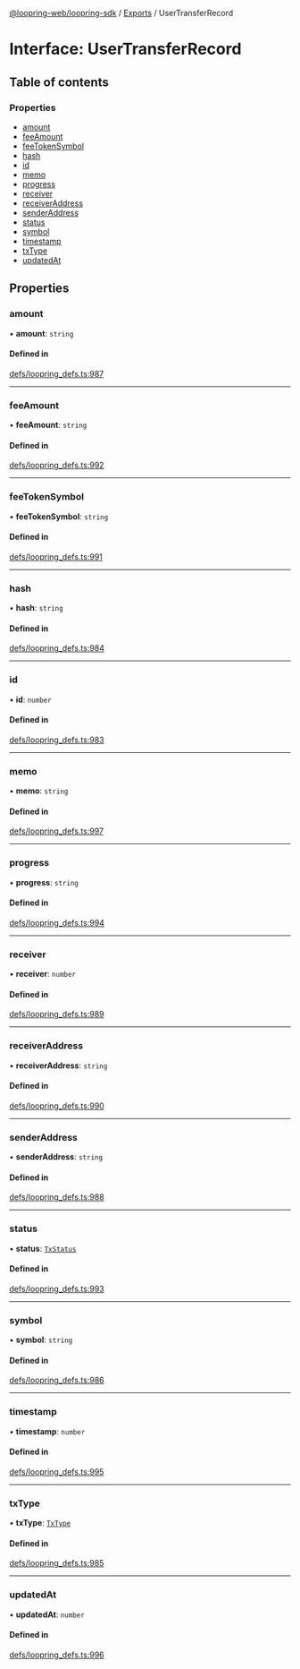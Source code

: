 [@loopring-web/loopring-sdk](../README.md) / [Exports](../modules.md) / UserTransferRecord

# Interface: UserTransferRecord

## Table of contents

### Properties

- [amount](UserTransferRecord.md#amount)
- [feeAmount](UserTransferRecord.md#feeamount)
- [feeTokenSymbol](UserTransferRecord.md#feetokensymbol)
- [hash](UserTransferRecord.md#hash)
- [id](UserTransferRecord.md#id)
- [memo](UserTransferRecord.md#memo)
- [progress](UserTransferRecord.md#progress)
- [receiver](UserTransferRecord.md#receiver)
- [receiverAddress](UserTransferRecord.md#receiveraddress)
- [senderAddress](UserTransferRecord.md#senderaddress)
- [status](UserTransferRecord.md#status)
- [symbol](UserTransferRecord.md#symbol)
- [timestamp](UserTransferRecord.md#timestamp)
- [txType](UserTransferRecord.md#txtype)
- [updatedAt](UserTransferRecord.md#updatedat)

## Properties

### amount

• **amount**: `string`

#### Defined in

[defs/loopring_defs.ts:987](https://github.com/Loopring/loopring_sdk/blob/1830d54/src/defs/loopring_defs.ts#L987)

___

### feeAmount

• **feeAmount**: `string`

#### Defined in

[defs/loopring_defs.ts:992](https://github.com/Loopring/loopring_sdk/blob/1830d54/src/defs/loopring_defs.ts#L992)

___

### feeTokenSymbol

• **feeTokenSymbol**: `string`

#### Defined in

[defs/loopring_defs.ts:991](https://github.com/Loopring/loopring_sdk/blob/1830d54/src/defs/loopring_defs.ts#L991)

___

### hash

• **hash**: `string`

#### Defined in

[defs/loopring_defs.ts:984](https://github.com/Loopring/loopring_sdk/blob/1830d54/src/defs/loopring_defs.ts#L984)

___

### id

• **id**: `number`

#### Defined in

[defs/loopring_defs.ts:983](https://github.com/Loopring/loopring_sdk/blob/1830d54/src/defs/loopring_defs.ts#L983)

___

### memo

• **memo**: `string`

#### Defined in

[defs/loopring_defs.ts:997](https://github.com/Loopring/loopring_sdk/blob/1830d54/src/defs/loopring_defs.ts#L997)

___

### progress

• **progress**: `string`

#### Defined in

[defs/loopring_defs.ts:994](https://github.com/Loopring/loopring_sdk/blob/1830d54/src/defs/loopring_defs.ts#L994)

___

### receiver

• **receiver**: `number`

#### Defined in

[defs/loopring_defs.ts:989](https://github.com/Loopring/loopring_sdk/blob/1830d54/src/defs/loopring_defs.ts#L989)

___

### receiverAddress

• **receiverAddress**: `string`

#### Defined in

[defs/loopring_defs.ts:990](https://github.com/Loopring/loopring_sdk/blob/1830d54/src/defs/loopring_defs.ts#L990)

___

### senderAddress

• **senderAddress**: `string`

#### Defined in

[defs/loopring_defs.ts:988](https://github.com/Loopring/loopring_sdk/blob/1830d54/src/defs/loopring_defs.ts#L988)

___

### status

• **status**: [`TxStatus`](../enums/TxStatus.md)

#### Defined in

[defs/loopring_defs.ts:993](https://github.com/Loopring/loopring_sdk/blob/1830d54/src/defs/loopring_defs.ts#L993)

___

### symbol

• **symbol**: `string`

#### Defined in

[defs/loopring_defs.ts:986](https://github.com/Loopring/loopring_sdk/blob/1830d54/src/defs/loopring_defs.ts#L986)

___

### timestamp

• **timestamp**: `number`

#### Defined in

[defs/loopring_defs.ts:995](https://github.com/Loopring/loopring_sdk/blob/1830d54/src/defs/loopring_defs.ts#L995)

___

### txType

• **txType**: [`TxType`](../enums/TxType.md)

#### Defined in

[defs/loopring_defs.ts:985](https://github.com/Loopring/loopring_sdk/blob/1830d54/src/defs/loopring_defs.ts#L985)

___

### updatedAt

• **updatedAt**: `number`

#### Defined in

[defs/loopring_defs.ts:996](https://github.com/Loopring/loopring_sdk/blob/1830d54/src/defs/loopring_defs.ts#L996)
